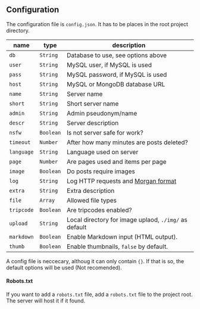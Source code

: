 ## Configuration

The configuration file is `config.json`. It has to be places in the root project directory.

| **name** | **type** | **description** |
|----------|----------|-----------------|
| `db`     | `String` | Database to use, see options above |
| `user`   | `String` | MySQL user, if MySQL is used |
| `pass`   | `String` | MySQL password, if MySQL is used |
| `host`   | `String` | MySQL or MongoDB database URL |
| `name`   | `String` | Server name |
| `short`  | `String` | Short server name |
| `admin`  | `String` | Admin pseudonym/name |
| `descr`  | `String` | Server description |
| `nsfw`   | `Boolean` | Is not server safe for work? |
| `timeout` | `Number` | After how many minutes are posts deleted? |
| `language` | `String` | Language used on server |
| `page` | `Number` | Are pages used and items per page |
| `image` | `Boolean` | Do posts require images |
| `log` | `String` | Log HTTP requests and [Morgan format](https://github.com/expressjs/morgan) |
| `extra` | `String` | Extra description |
| `file` | `Array` | Allowed file types |
| `tripcode` | `Boolean` | Are tripcodes enabled? |
| `upload` | `String` | Local directory for image uplaod, `./img/` as default |
| `markdown` | `Boolean` | Enable Markdown input (HTML output). |
| `thumb` | `Boolean` | Enable thumbnails, `false` by default. |

A config file is neccecary, althoug it can only contain `{}`. If that is so, the default options will be used (Not recomended).

#### Robots.txt

If you want to add a `robots.txt` file, add a `robots.txt` file to the project root. The server will host it if it found.
